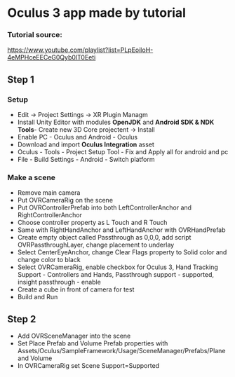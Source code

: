 # Oculus 3 app made by tutorial

### Tutorial source:
https://www.youtube.com/playlist?list=PLpEoiloH-4eMPHceEECeG0Qyb0lT0Eeti

## Step 1

### Setup
- Edit -> Project Settings -> XR Plugin Managm
- Install Unity Editor with modules **OpenJDK** and **Android SDK & NDK Tools**- Create new 3D Core projectent -> Install
- Enable PC - Oculus and Android - Oculus
- Download and import **Oculus Integration** asset
- Oculus - Tools - Project Setup Tool - Fix and Apply all for android and pc
- File - Build Settings - Android - Switch platform

### Make a scene
- Remove main camera
- Put OVRCameraRig on the scene
- Put OVRControllerPrefab into both LeftControllerAnchor and RightControllerAnchor
- Choose controller property as L Touch and R Touch
- Same with RightHandAnchor and LeftHandAnchor with OVRHandPrefab
- Create empty object called Passthrough as 0,0,0, add script OVRPassthroughLayer, change placement to underlay
- Select CenterEyeAnchor, change Clear Flags property to Solid color and change color to black
- Select OVRCameraRig, enable checkbox for Oculus 3, Hand Tracking Support - Controllers and Hands, Passthrough support - supported, insight passthrough - enable
- Create a cube in front of camera for test
- Build and Run

## Step 2

- Add OVRSceneManager into the scene
- Set Place Prefab and Volume Prefab properties with Assets/Oculus/SampleFramework/Usage/SceneManager/Prefabs/Plane and Volume
- In OVRCameraRig set Scene Support=Supported
